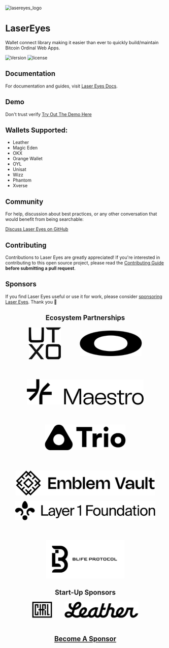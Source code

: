 ![lasereyes_logo](./.github/assets/lasereyes.png)

# LaserEyes

Wallet connect library making it easier than ever to quickly build/maintain Bitcoin Ordinal Web Apps.

![Version](https://img.shields.io/npm/v/@omnisat/lasereyes)
![license](https://img.shields.io/github/license/omnisat/lasereyes.svg?style=flat-square)

## Documentation

For documentation and guides, visit [Laser Eyes Docs](https://lasereyes.build/).

## Demo

Don't trust verify [Try Out The Demo Here](https://demo.lasereyes.build)

## Wallets Supported:

- Leather
- Magic Eden
- OKX
- Orange Wallet
- OYL
- Unisat
- Wizz
- Phantom
- Xverse

## Community

For help, discussion about best practices, or any other conversation that would benefit from being searchable:

[Discuss Laser Eyes on GitHub](https://github.com/omnisat/lasereyes/discussions)

## Contributing

Contributions to Laser Eyes are greatly appreciated! If you're interested in contributing to this open source project, please read the [Contributing Guide](https://www.lasereyes.build/docs/contributing) **before submitting a pull request**.

## Sponsors

If you find Laser Eyes useful or use it for work, please consider [sponsoring Laser Eyes](https://github.com/sponsors/omnisat). Thank you 🙏

<h2 style="text-align: center;">Ecosystem Partnerships</h2>
<p style="display: flex; justify-content: center; align-items: center; gap: 60px; flex-wrap: wrap;">
  <a href="https://www.utxo.management/" rel="nofollow">
    <picture>
      <source media="(prefers-color-scheme: dark)" srcset="https://raw.githubusercontent.com/omnisat/lasereyes-mono/dev/.github/assets/utxo-light.svg">
      <img alt="UTXO Management" src="https://raw.githubusercontent.com/omnisat/lasereyes-mono/dev/.github/assets/utxo-dark.svg" width="auto" height="100">
    </picture>
  </a>
  <a href="https://www.oyl.io/" rel="nofollow">
    <picture>
      <source media="(prefers-color-scheme: dark)" srcset="https://raw.githubusercontent.com/omnisat/lasereyes-mono/dev/.github/assets/oyl-light.svg">
      <img alt="OYL" src="https://raw.githubusercontent.com/omnisat/lasereyes-mono/dev/.github/assets/oyl-dark.svg" width="auto" height="80">
    </picture>
  </a>
  <a href="https://www.gomaestro.org/" rel="nofollow">
    <picture>
      <source media="(prefers-color-scheme: dark)" srcset="https://raw.githubusercontent.com/omnisat/lasereyes-mono/dev/.github/assets/maestro-light.svg">
      <img alt="Maestro" src="https://raw.githubusercontent.com/omnisat/lasereyes-mono/dev/.github/assets/maestro-dark.svg" width="auto" height="80">
    </picture>
  </a>
  <a href="https://www.trio.xyz" rel="nofollow">
    <picture>
      <source media="(prefers-color-scheme: dark)" srcset="https://raw.githubusercontent.com/omnisat/lasereyes-mono/dev/.github/assets/trio-light.svg">
      <img alt="Trio" src="https://raw.githubusercontent.com/omnisat/lasereyes-mono/dev/.github/assets/trio-dark.svg" width="auto" height="80">
    </picture>
  </a>
  <a href="https://emblem.vision/" rel="nofollow">
    <picture>
      <source media="(prefers-color-scheme: dark)" srcset="https://raw.githubusercontent.com/omnisat/lasereyes-mono/main/.github/assets/emblem-light.svg">
      <img alt="Emblem Vault" src="https://raw.githubusercontent.com/omnisat/lasereyes-mono/main/.github/assets/emblem-dark.svg" width="auto" height="80">
    </picture>
  </a>
</p>
<p style="display: flex; justify-content: center; align-items: center; gap: 60px; flex-wrap: wrap;">
  <a href="https://l1f.io/" rel="nofollow">
    <picture>
      <source media="(prefers-color-scheme: dark)" srcset="https://raw.githubusercontent.com/omnisat/lasereyes-mono/dev/.github/assets/l1f-light.svg">
      <img alt="L1F" src="https://raw.githubusercontent.com/omnisat/lasereyes-mono/dev/.github/assets/l1f_dark.svg" width="auto" height="60">
    </picture>
  </a>
  <a href="https://x.com/BLIFEProtocol" rel="nofollow">
    <picture>
      <source media="(prefers-color-scheme: dark)" srcset="https://raw.githubusercontent.com/omnisat/lasereyes-mono/dev/.github/assets/blife-light.svg">
      <img alt="BLIFE" src="https://raw.githubusercontent.com/omnisat/lasereyes-mono/dev/.github/assets/blife-dark.svg" width="auto" height="120">
    </picture>
  </a>
</p>

<h2 style="text-align: center;">Start-Up Sponsors</h2>
<p style="display: flex; justify-content: center; align-items: center; gap: 40px; flex-wrap: wrap;">
  <a href="https://www.seizectrl.io/" rel="nofollow">
    <picture>
      <source media="(prefers-color-scheme: dark)" srcset="https://raw.githubusercontent.com/omnisat/lasereyes-mono/dev/.github/assets/ctrl-light.svg">
      <img alt="Seize CTRL" src="https://raw.githubusercontent.com/omnisat/lasereyes-mono/dev/.github/assets/ctrl-dark.svg" width="auto" height="50">
    </picture>
  </a>
  <a href="https://leather.io/" rel="nofollow">
    <picture>
      <source media="(prefers-color-scheme: dark)" srcset="https://raw.githubusercontent.com/omnisat/lasereyes-mono/dev/.github/assets/leather-light.svg">
      <img alt="Leather" src="https://raw.githubusercontent.com/omnisat/lasereyes-mono/dev/.github/assets/leather-dark.svg" width="auto" height="50">
    </picture>
  </a>
</p>
<br>

<h4 style="text-align: center; font-size: 1.5em; margin-top: 20px; margin-bottom: 20px;">
  <a href="https://github.com/sponsors/omnisat">Become A Sponsor</a>
</h4>
